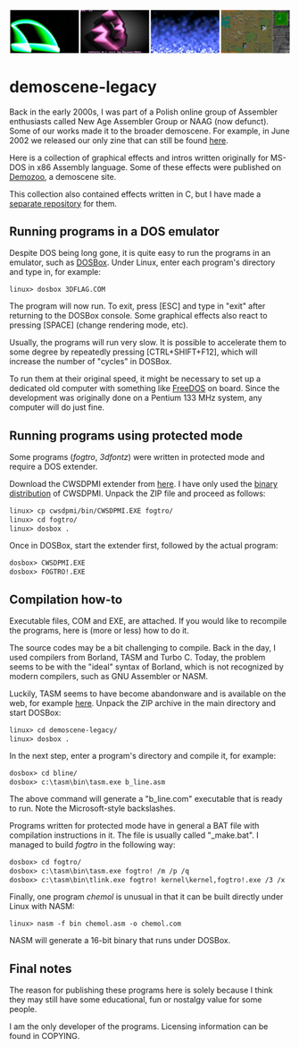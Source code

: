 <img src="./sample.png" alt="Sample image" width="750" />

# demoscene-legacy

Back in the early 2000s, I was part of a Polish online group of
Assembler enthusiasts called New Age Assembler Group or NAAG 
(now defunct). Some of our works made it to the broader demoscene. 
For example, in June 2002 we released our only zine that can still
be found [here](http://www.pouet.net/prod.php?which=50666).

Here is a collection of graphical effects and intros written originally 
for MS-DOS in x86 Assembly language. Some of these effects were published on 
[Demozoo](https://demozoo.org/sceners/70017/), a demoscene site.

This collection also contained effects written in C, but I have made 
a [separate repository](https://github.com/efliks/doseffects) for them.

## Running programs in a DOS emulator

Despite DOS being long gone, it is quite easy to run the programs in
an emulator, such as [DOSBox](http://www.dosbox.com/). Under Linux, 
enter each program's directory and type in, for example:

```
linux> dosbox 3DFLAG.COM
```

The program will now run. To exit, press [ESC] and type in "exit"
after returning to the DOSBox console. Some graphical effects also
react to pressing [SPACE] (change rendering mode, etc).

Usually, the programs will run very slow. It is possible to accelerate
them to some degree by repeatedly pressing [CTRL+SHIFT+F12], 
which will increase the number of "cycles" in DOSBox.

To run them at their original speed, it might be necessary to set up 
a dedicated old computer with something like
[FreeDOS](http://www.freedos.org/) on board. Since the development 
was originally done on a Pentium 133 MHz system, any computer will do 
just fine.


## Running programs using protected mode

Some programs (*fogtro*, *3dfontz*) were written in protected mode 
and require a DOS extender.

Download the CWSDPMI extender from 
[here](https://web.archive.org/web/20151217064947/http://homer.rice.edu/~sandmann/cwsdpmi/index.html).
I have only used the
[binary distribution](https://web.archive.org/web/20151217064947/http://homer.rice.edu/~sandmann/cwsdpmi/csdpmi7b.zip)
of CWSDPMI. Unpack the ZIP file and proceed as follows:

```
linux> cp cwsdpmi/bin/CWSDPMI.EXE fogtro/
linux> cd fogtro/
linux> dosbox .
```

Once in DOSBox, start the extender first, followed by the actual
program:

```
dosbox> CWSDPMI.EXE
dosbox> FOGTRO!.EXE
```


## Compilation how-to

Executable files, COM and EXE, are attached. If you would like to 
recompile the programs, here is (more or less) how to do it.

The source codes may be a bit challenging to compile. Back in the day, 
I used compilers from Borland, TASM and Turbo C. Today, the problem seems 
to be with the "ideal" syntax of Borland, which is not recognized by 
modern compilers, such as GNU Assembler or NASM.

Luckily, TASM seems to have become abandonware and is available 
on the web, for example [here](http://trimtab.ca/assets/files/tasm.zip). 
Unpack the ZIP archive in the main directory and start DOSBox:

```
linux> cd demoscene-legacy/
linux> dosbox .
```

In the next step, enter a program's directory and compile it, 
for example:

```
dosbox> cd bline/
dosbox> c:\tasm\bin\tasm.exe b_line.asm
```

The above command will generate a "b\_line.com" executable that is ready
to run. Note the Microsoft-style backslashes.

Programs written for protected mode have in general 
a BAT file with compilation instructions in it. The file is 
usually called "\_make.bat". I managed to build *fogtro* in 
the following way:

```
dosbox> cd fogtro/
dosbox> c:\tasm\bin\tasm.exe fogtro! /m /p /q
dosbox> c:\tasm\bin\tlink.exe fogtro! kernel\kernel,fogtro!.exe /3 /x
```

Finally, one program *chemol* is unusual in that it can be built 
directly under Linux with NASM:

```
linux> nasm -f bin chemol.asm -o chemol.com
```

NASM will generate a 16-bit binary that runs under DOSBox.


## Final notes

The reason for publishing these programs here is solely because I think
they may still have some educational, fun or nostalgy value for some 
people.

I am the only developer of the programs. Licensing information can be 
found in COPYING.
